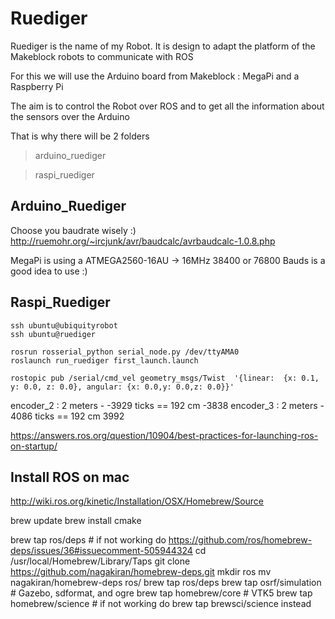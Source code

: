 # Ruediger

Ruediger is the name of my Robot.
It is design to adapt the platform of the Makeblock robots to communicate with ROS

For this we will use the Arduino board from Makeblock : MegaPi and a Raspberry Pi

The aim is to control the Robot over ROS and to get all the information about the sensors over the Arduino

That is why there will be 2 folders
> arduino_ruediger

> raspi_ruediger

## Arduino_Ruediger

Choose you baudrate wisely :)
http://ruemohr.org/~ircjunk/avr/baudcalc/avrbaudcalc-1.0.8.php

MegaPi is using a ATMEGA2560-16AU -> 16MHz 
38400 or 76800 Bauds is a good idea to use :)

## Raspi_Ruediger
```
ssh ubuntu@ubiquityrobot
ssh ubuntu@ruediger

rosrun rosserial_python serial_node.py /dev/ttyAMA0
roslaunch run_ruediger first_launch.launch

rostopic pub /serial/cmd_vel geometry_msgs/Twist  '{linear:  {x: 0.1, y: 0.0, z: 0.0}, angular: {x: 0.0,y: 0.0,z: 0.0}}'

```

encoder_2 : 2 meters - -3929 ticks == 192 cm -3838
encoder_3 : 2 meters - 4086 ticks == 192 cm 3992


https://answers.ros.org/question/10904/best-practices-for-launching-ros-on-startup/

## Install ROS on mac
http://wiki.ros.org/kinetic/Installation/OSX/Homebrew/Source 

brew update
brew install cmake

brew tap ros/deps # if not working do https://github.com/ros/homebrew-deps/issues/36#issuecomment-505944324
cd /usr/local/Homebrew/Library/Taps
git clone https://github.com/nagakiran/homebrew-deps.git
mkdir ros
mv nagakiran/homebrew-deps ros/
brew tap ros/deps
brew tap osrf/simulation   # Gazebo, sdformat, and ogre
brew tap homebrew/core # VTK5
brew tap homebrew/science # if not working do brew tap brewsci/science instead